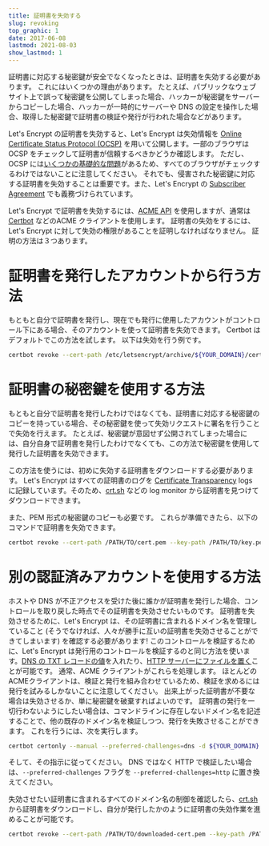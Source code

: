 ```yaml
---
title: 証明書を失効する
slug: revoking
top_graphic: 1
date: 2017-06-08
lastmod: 2021-08-03
show_lastmod: 1
---
```



証明書に対応する秘密鍵が安全でなくなったときは、証明書を失効する必要があります。 これにはいくつかの理由があります。 たとえば、パブリックなウェブサイト上で誤って秘密鍵を公開してしまった場合、ハッカーが秘密鍵をサーバーからコピーした場合、ハッカーが一時的にサーバーや DNS の設定を操作した場合、取得した秘密鍵で証明書の検証や発行が行われた場合などがあります。

Let's Encrypt の証明書を失効すると、Let's Encrypt は失効情報を [Online Certificate Status Protocol (OCSP)](https://en.wikipedia.org/wiki/Online_Certificate_Status_Protocol) を用いて公開します。一部のブラウザは OCSP をチェックして証明書が信頼するべきかどうか確認します。 ただし、OCSP には[いくつかの基礎的な問題](https://www.imperialviolet.org/2011/03/18/revocation.html)があるため、すべてのブラウザがチェックするわけではないことに注意してください。 それでも、侵害された秘密鍵に対応する証明書を失効することは重要です。また、Let's Encrypt の [Subscriber Agreement](/repository) でも義務づけられています。

Let's Encrypt で証明書を失効するには、[ACME API](https://github.com/letsencrypt/boulder/blob/main/docs/acme-divergences.md) を使用しますが、通常は [Certbot](https://certbot.eff.org/) などのACME クライアントを使用します。 証明書の失効をするには、Let's Encrypt に対して失効の権限があることを証明しなければなりません。 証明の方法は３つあります。

# 証明書を発行したアカウントから行う方法

もともと自分で証明書を発行し、現在でも発行に使用したアカウントがコントロール下にある場合、そのアカウントを使って証明書を失効できます。 Certbot はデフォルトでこの方法を試します。 以下は失効を行う例です。

```bash
certbot revoke --cert-path /etc/letsencrypt/archive/${YOUR_DOMAIN}/cert1.pem --reason keycompromise
```

# 証明書の秘密鍵を使用する方法

もともと自分で証明書を発行したわけではなくても、証明書に対応する秘密鍵のコピーを持っている場合、その秘密鍵を使って失効リクエストに署名を行うことで失効を行えます。 たとえば、秘密鍵が意図せず公開されてしまった場合には、自分自身で証明書を発行したわけでなくても、この方法で秘密鍵を使用して発行した証明書を失効できます。

この方法を使うには、初めに失効する証明書をダウンロードする必要があります。 Let's Encrypt はすべての証明書のログを [Certificate Transparency](https://www.certificate-transparency.org/) logs に記録しています。そのため、[crt.sh](https://crt.sh/) などの log monitor から証明書を見つけてダウンロードできます。

また、PEM 形式の秘密鍵のコピーも必要です。 これらが準備できたら、以下のコマンドで証明書を失効できます。

```bash
certbot revoke --cert-path /PATH/TO/cert.pem --key-path /PATH/TO/key.pem --reason keycompromise
```

# 別の認証済みアカウントを使用する方法

ホストや DNS が不正アクセスを受けた後に誰かが証明書を発行した場合、コントロールを取り戻した時点でその証明書を失効させたいものです。 証明書を失効させるために、Let's Encrypt は、その証明書に含まれるドメイン名を管理していること (そうでなければ、人々が勝手に互いの証明書を失効させることができてしまいます) を確認する必要があります! このコントロールを検証するために、Let's Encrypt は発行用のコントロールを検証するのと同じ方法を使います。[DNS の TXT レコードの値](https://tools.ietf.org/html/rfc8555#section-8.4)を入れたり、[HTTP サーバーにファイルを置く](https://tools.ietf.org/html/rfc8555#section-8.3)ことが可能です。 通常、ACME クライアントがこれらを処理します。 ほとんどのACMEクライアントは、検証と発行を組み合わせているため、検証を求めるには発行を試みるしかないことに注意してください。 出来上がった証明書が不要な場合は失効させるか、単に秘密鍵を破棄すればよいのです。 証明書の発行を一切行わないようにしたい場合は、コマンドラインに存在しないドメイン名を記述することで、他の既存のドメイン名を検証しつつ、発行を失敗させることができます。 これを行うには、次を実行します。

```bash
certbot certonly --manual --preferred-challenges=dns -d ${YOUR_DOMAIN} -d nonexistent.${YOUR_DOMAIN}
```

そして、その指示に従ってください。 DNS ではなく HTTP で検証したい場合は、`--preferred-challenges` フラグを `--preferred-challenges=http` に置き換えてください。

失効させたい証明書に含まれるすべてのドメイン名の制御を確認したら、[crt.sh](https://crt.sh/) から証明書をダウンロードし、自分が発行したかのように証明書の失効作業を進めることが可能です。

```bash
certbot revoke --cert-path /PATH/TO/downloaded-cert.pem --key-path /PATH/TO/ --reason keycompromise
```
